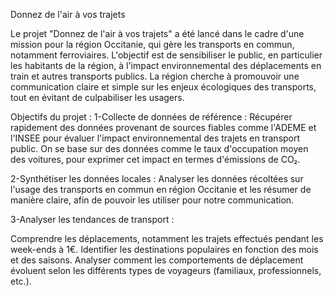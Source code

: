 Donnez de l'air à vos trajets


Le projet "Donnez de l'air à vos trajets" a été lancé dans le cadre d'une mission pour la région Occitanie, qui gère les transports en commun, notamment ferroviaires. L'objectif est de sensibiliser le public, en particulier les habitants de la région, à l'impact environnemental des déplacements en train et autres transports publics. La région cherche à promouvoir une communication claire et simple sur les enjeux écologiques des transports, tout en évitant de culpabiliser les usagers.

Objectifs du projet :
1-Collecte de données de référence : Récupérer rapidement des données provenant de sources fiables comme l'ADEME et l'INSEE pour évaluer l'impact environnemental des trajets en transport public. On se base sur des données comme le taux d'occupation moyen des voitures, pour exprimer cet impact en termes d'émissions de CO₂.

2-Synthétiser les données locales : Analyser les données récoltées sur l'usage des transports en commun en région Occitanie et les résumer de manière claire, afin de pouvoir les utiliser pour notre communication.

3-Analyser les tendances de transport :

  Comprendre les déplacements, notamment les trajets effectués pendant les week-ends à 1€.
  Identifier les destinations populaires en fonction des mois et des saisons.
  Analyser comment les comportements de déplacement évoluent selon les différents types de voyageurs (familiaux, professionnels, etc.).
